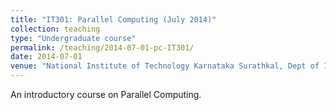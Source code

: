 ```yaml
---
title: "IT301: Parallel Computing (July 2014)"
collection: teaching
type: "Undergraduate course"
permalink: /teaching/2014-07-01-pc-IT301/ 
date: 2014-07-01
venue: "National Institute of Technology Karnataka Surathkal, Dept of Information Technology"
---
```

An introductory course on Parallel Computing.